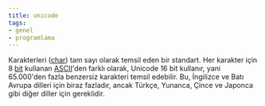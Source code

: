 ```yaml
---
title: unicode
tags:
- genel
- programlama
---
```


Karakterleri ([char](/char)) tam sayı olarak temsil eden bir standart. Her karakter için 8 [bit](/bit) kullanan [ASCII](/ascii)'den farklı olarak, Unicode 16 bit kullanır, yani 65.000'den fazla benzersiz karakteri temsil edebilir. Bu, İngilizce ve Batı Avrupa dilleri için biraz fazladır, ancak Türkçe, Yunanca, Çince ve Japonca gibi diğer diller için gereklidir.
